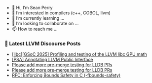 - 👋 Hi, I’m Sean Perry
- 👀 I’m interested in compilers (c++, COBOL, llvm)
- 🌱 I’m currently learning ...
- 💞️ I’m looking to collaborate on ...
- 📫 How to reach me ...

<!---
s66perry/s66perry is a ✨ special ✨ repository because its `README.md` (this file) appears on your GitHub profile.
You can click the Preview link to take a look at your changes.
--->
### 📕 Latest LLVM Discourse Posts

<!-- DISCOURSE-LLVM:START -->
- [[libc][GSoC 2025] Profiling and testing of the LLVM libc GPU math](https://discourse.llvm.org/t/libc-gsoc-2025-profiling-and-testing-of-the-llvm-libc-gpu-math/84570#post_15)
- [[PSA] Annotating LLVM Public Interface](https://discourse.llvm.org/t/psa-annotating-llvm-public-interface/85307#post_13)
- [Please add more pre-merge testing for LLDB PRs](https://discourse.llvm.org/t/please-add-more-pre-merge-testing-for-lldb-prs/85515#post_2)
- [Please add more pre-merge testing for LLDB PRs](https://discourse.llvm.org/t/please-add-more-pre-merge-testing-for-lldb-prs/85515#post_1)
- [RFC: Enforcing Bounds Safety in C &lpar;-fbounds-safety&rpar;](https://discourse.llvm.org/t/rfc-enforcing-bounds-safety-in-c-fbounds-safety/70854?page=10#post_197)
<!-- DISCOURSE-LLVM:END -->
